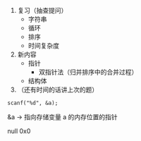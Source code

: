 1. 复习（抽查提问）
   - 字符串
   - 循环
   - 排序
   - 时间复杂度
2. 新内容
   - 指针
     - 双指针法（归并排序中的合并过程）
   - 结构体
3. （还有时间的话讲上次的题）

```
scanf("%d", &a);
```

&a -> 指向存储变量 a 的内存位置的指针

null 0x0
